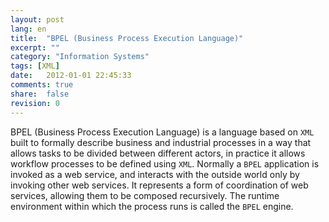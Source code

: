 ```yaml
---
layout: post
lang: en
title:  "BPEL (Business Process Execution Language)"
excerpt: ""
category: "Information Systems"
tags: [XML]
date:   2012-01-01 22:45:33
comments: true
share:  false
revision: 0
---
```


BPEL (Business Process Execution Language) is a language based on `XML` built to formally describe business and industrial processes in a way that allows tasks to be divided between different actors, in practice it allows workflow processes to be defined using `XML`.
Normally a `BPEL` application is invoked as a web service, and interacts with the outside world only by invoking other web services. 
It represents a form of coordination of web services, allowing them to be composed recursively. 
The runtime environment within which the process runs is called the `BPEL` engine.


